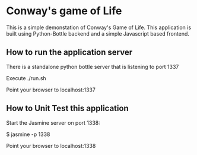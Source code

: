 # Conway's game of Life

This is a simple demonstation of Conway's Game of Life. 
This application is built using Python-Bottle backend and a simple Javascript based frontend. 

## How to run the application server
There is a standalone python bottle server that is listening to port 1337

Execute ./run.sh

Point your browser to localhost:1337


## How to Unit Test this application

Start the Jasmine server on port 1338:

$ jasmine -p 1338

Point your browser to localhost:1338 
